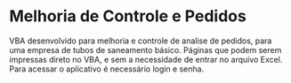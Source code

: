 # Melhoria de Controle e Pedidos
VBA desenvolvido para melhoria e controle de analise de pedidos, para uma empresa de tubos de saneamento básico. Páginas que podem serem impressas direto no VBA, e sem a necessidade de entrar no arquivo Excel. Para acessar o aplicativo é necessário login e senha.
